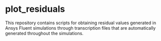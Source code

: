 # plot_residuals

This repository contains scripts for obtaining residual values generated in Ansys Fluent simulations through transcription files that are automatically generated throughout the simulations.
